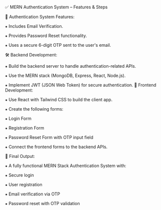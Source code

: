  ✅ MERN Authentication System – Features & Steps

 🔐 Authentication System Features:

 ⁕ Includes Email Verification.

 ⁕ Provides Password Reset functionality.

 ⁕ Uses a secure 6-digit OTP sent to the user's email.

 🛠️ Backend Development:

 ⁕ Build the backend server to handle authentication-related APIs.

 ⁕ Use the MERN stack (MongoDB, Express, React, Node.js).

 ⁕ Implement JWT (JSON Web Token) for secure authentication.
 🎨 Frontend Development:

 ⁕ Use React with Tailwind CSS to build the client app.

 ⁕ Create the following forms:

 ⁕ Login Form

 ⁕ Registration Form

 ⁕ Password Reset Form with OTP input field

 ⁕ Connect the frontend forms to the backend APIs.

 🧩 Final Output:

 ⁕ A fully functional MERN Stack Authentication System with:

 ⁕ Secure login

 ⁕ User registration

 ⁕ Email verification via OTP

 ⁕ Password reset with OTP validation

